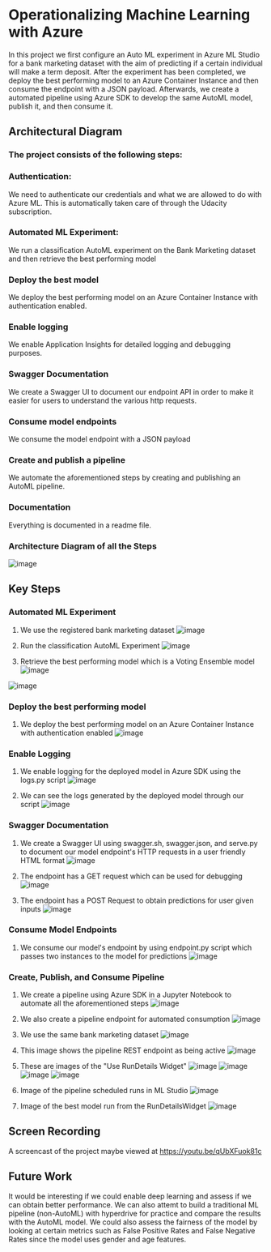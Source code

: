 
# Operationalizing Machine Learning with Azure

In this project we first configure an Auto ML experiment in Azure ML Studio for a bank marketing dataset with the aim of predicting if a certain individual will make a term deposit. After the experiment has been completed, we deploy the best performing model to an Azure Container Instance and then consume the endpoint with a JSON payload. Afterwards, we create a automated pipeline using Azure SDK to develop the same AutoML model, publish it, and then consume it.

## Architectural Diagram

### The project consists of the following steps:

### Authentication: 
We need to authenticate our credentials and what we are allowed to do with Azure ML. This is automatically taken care of through the Udacity subscription.

### Automated ML Experiment:
We run a classification AutoML experiment on the Bank Marketing dataset and then retrieve the best performing model

### Deploy the best model
We deploy the best performing model on an Azure Container Instance with authentication enabled.

### Enable logging
We enable Application Insights for detailed logging and debugging purposes.

### Swagger Documentation
We create a Swagger UI to document our endpoint API in order to make it easier for users to understand the various http requests.

### Consume model endpoints
We consume the model endpoint with a JSON payload

### Create and publish a pipeline
We automate the aforementioned steps by creating and publishing an AutoML pipeline.

### Documentation
Everything is documented in a readme file.

### Architecture Diagram of all the Steps
![image](https://user-images.githubusercontent.com/38438203/121116307-4f30c800-c7e4-11eb-92e3-8078b006f251.png)

## Key Steps

### Automated ML Experiment

  1. We use the registered bank marketing dataset
  ![image](https://user-images.githubusercontent.com/38438203/121117947-fc0c4480-c7e6-11eb-8f75-12b5edde0203.png)
  
  2. Run the classification AutoML Experiment
  ![image](https://user-images.githubusercontent.com/38438203/121118109-4988b180-c7e7-11eb-89ab-742c740db86d.png)

  3. Retrieve the best performing model which is a Voting Ensemble model
  ![image](https://user-images.githubusercontent.com/38438203/121118210-76d55f80-c7e7-11eb-89a6-e992cb8b07b8.png)
  
  ![image](https://user-images.githubusercontent.com/38438203/121118245-83f24e80-c7e7-11eb-9076-d0035c3a408f.png)
  
### Deploy the best performing model

  1. We deploy the best performing model on an Azure Container Instance with authentication enabled
  ![image](https://user-images.githubusercontent.com/38438203/121118620-2b6f8100-c7e8-11eb-8d9b-ff3012c8806f.png)

### Enable Logging

  1. We enable logging for the deployed model in Azure SDK using the logs.py script
  ![image](https://user-images.githubusercontent.com/38438203/121118826-85704680-c7e8-11eb-81ef-0b716ca40902.png)
  
  2. We can see the logs generated by the deployed model through our script 
  ![image](https://user-images.githubusercontent.com/38438203/121119074-fdd70780-c7e8-11eb-9095-00f706969078.png)

### Swagger Documentation

  1. We create a Swagger UI using swagger.sh, swagger.json, and serve.py to document our model endpoint's HTTP requests in a user friendly HTML format
  ![image](https://user-images.githubusercontent.com/38438203/121119313-62926200-c7e9-11eb-9e6e-0259a9a87cbb.png)
  
  2. The endpoint has a GET request which can be used for debugging
  ![image](https://user-images.githubusercontent.com/38438203/121119364-7a69e600-c7e9-11eb-8777-57beb636b378.png)
  
  3. The endpoint has a POST Request to obtain predictions for user given inputs
  ![image](https://user-images.githubusercontent.com/38438203/121119463-ac7b4800-c7e9-11eb-9bc5-3a332ce325b7.png)

### Consume Model Endpoints

  1. We consume our model's endpoint by using endpoint.py script which passes two instances to the model for predictions
  ![image](https://user-images.githubusercontent.com/38438203/121119713-21e71880-c7ea-11eb-87aa-131bd807b6e1.png)

### Create, Publish, and Consume Pipeline

  1. We create a pipeline using Azure SDK in a Jupyter Notebook to automate all the aforementioned steps
  ![image](https://user-images.githubusercontent.com/38438203/121120197-16482180-c7eb-11eb-8d76-be05032bc041.png)

  2. We also create a pipeline endpoint for automated consumption
  ![image](https://user-images.githubusercontent.com/38438203/121120318-53141880-c7eb-11eb-8b31-82286fa2a51d.png)

  3. We use the same bank marketing dataset
  ![image](https://user-images.githubusercontent.com/38438203/121120427-82c32080-c7eb-11eb-8328-d616317520a4.png)
  
  4. This image shows the pipeline REST endpoint as being active
  ![image](https://user-images.githubusercontent.com/38438203/121120552-c6b62580-c7eb-11eb-9763-cf60266499f4.png)

  5. These are images of the "Use RunDetails Widget"
  ![image](https://user-images.githubusercontent.com/38438203/121120655-00872c00-c7ec-11eb-8aa5-1a7fc4d23b5e.png)
  ![image](https://user-images.githubusercontent.com/38438203/121120672-0977fd80-c7ec-11eb-8e7f-7e2b6e5fed8d.png)
  ![image](https://user-images.githubusercontent.com/38438203/121120759-39bf9c00-c7ec-11eb-88ff-3435808c837a.png)
  ![image](https://user-images.githubusercontent.com/38438203/121120779-42b06d80-c7ec-11eb-9ac4-8ecc2fc8e6c8.png)

  6. Image of the pipeline scheduled runs in ML Studio
  ![image](https://user-images.githubusercontent.com/38438203/121120988-bc485b80-c7ec-11eb-8ac1-d5367e6b01d9.png)
  
  7. Image of the best model run from the RunDetailsWidget
  ![image](https://user-images.githubusercontent.com/38438203/121121208-25c86a00-c7ed-11eb-8ad7-3acafb546990.png)


## Screen Recording

A screencast of the project maybe viewed at https://youtu.be/qUbXFuok81c

## Future Work

It would be interesting if we could enable deep learning and assess if we can obtain better performance. We can also attemt to build a traditional ML pipeline (non-AutoML) with hyperdrive for practice and compare the results with the AutoML model. We could also assess the fairness of the model by looking at certain metrics such as False Positive Rates and False Negative Rates since the model uses gender and age features.
